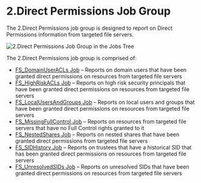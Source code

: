 # 2.Direct Permissions Job Group

The 2.Direct Permissions job group is designed to report on Direct Permissions information from
targeted file servers.

![2.Direct Permissions Job Group in the Jobs Tree](/img/versioned_docs/accessanalyzer_11.6/accessanalyzer/admin/hostmanagement/jobstree.webp)

The 2.Direct Permissions job group is comprised of:

- [FS_DomainUserACLs Job](/docs/accessanalyzer/11.6/solutions/filesystem/directpermissions/fs_domainuseracls.md)
  – Reports on domain users that have been granted direct permissions on resources from targeted
  file servers
- [FS_HighRiskACLs Job](/docs/accessanalyzer/11.6/solutions/filesystem/directpermissions/fs_highriskacls.md)
  – Reports on high risk security principals that have been granted direct permissions on resources
  from targeted file servers
- [FS_LocalUsersAndGroups Job](/docs/accessanalyzer/11.6/solutions/filesystem/directpermissions/fs_localusersandgroups.md)
  – Reports on local users and groups that have been granted direct permissions on resources from
  targeted file servers
- [FS_MissingFullControl Job](/docs/accessanalyzer/11.6/solutions/filesystem/directpermissions/fs_missingfullcontrol.md)
  – Reports on resources from targeted file servers that have no Full Control rights granted to it
- [FS_NestedShares Job](/docs/accessanalyzer/11.6/solutions/filesystem/directpermissions/fs_nestedshares.md)
  – Reports on nested shares that have been granted direct permissions from targeted file servers
- [FS_SIDHistory Job](/docs/accessanalyzer/11.6/solutions/filesystem/directpermissions/fs_sidhistory.md)
  – Reports on trustees that have a historical SID that has been granted direct permissions on
  resources from targeted file servers
- [FS_UnresolvedSIDs Job](/docs/accessanalyzer/11.6/solutions/filesystem/directpermissions/fs_unresolvedsids.md)
  – Reports on unresolved SIDs that have been granted direct permissions on resources from targeted
  file servers

